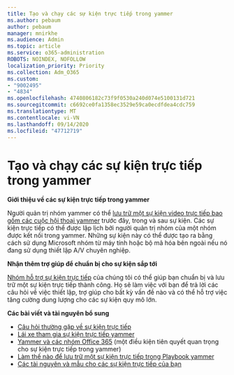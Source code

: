```yaml
---
title: Tạo và chạy các sự kiện trực tiếp trong yammer
ms.author: pebaum
author: pebaum
manager: mnirkhe
ms.audience: Admin
ms.topic: article
ms.service: o365-administration
ROBOTS: NOINDEX, NOFOLLOW
localization_priority: Priority
ms.collection: Adm_O365
ms.custom:
- "9002495"
- "4834"
ms.openlocfilehash: 4740806182c73f9f0530a240d074e5100131d721
ms.sourcegitcommit: c6692ce0fa1358ec3529e59ca0ecdfdea4cdc759
ms.translationtype: MT
ms.contentlocale: vi-VN
ms.lasthandoff: 09/14/2020
ms.locfileid: "47712719"
---
```

# <a name="create-and-run-live-events-in-yammer"></a>Tạo và chạy các sự kiện trực tiếp trong yammer

**Giới thiệu về các sự kiện trực tiếp trong yammer**

Người quản trị nhóm yammer có thể [lưu trữ một sự kiện video trực tiếp bao gồm các cuộc hội thoại yammer](https://docs.microsoft.com/yammer/manage-yammer-groups/yammer-live-events) trước đây, trong và sau sự kiện. Các sự kiện trực tiếp có thể được lập lịch bởi người quản trị nhóm của một nhóm được kết nối trong yammer. Những sự kiện này có thể được tạo ra bằng cách sử dụng Microsoft nhóm từ máy tính hoặc bộ mã hóa bên ngoài nếu nó đang sử dụng thiết lập A/V chuyên nghiệp.

**Nhận thêm trợ giúp để chuẩn bị cho sự kiện sắp tới**

[Nhóm hỗ trợ sự kiện trực tiếp](https://aka.ms/AA87gbh) của chúng tôi có thể giúp bạn chuẩn bị và lưu trữ một sự kiện trực tiếp thành công. Họ sẽ làm việc với bạn để trả lời các câu hỏi về việc thiết lập, trợ giúp cho bất kỳ vấn đề nào và có thể hỗ trợ việc tăng cường dung lượng cho các sự kiện quy mô lớn.

**Các bài viết và tài nguyên bổ sung**

- [Câu hỏi thường gặp về sự kiện trực tiếp](https://support.office.com/article/43bbd59d-a734-4c8f-923d-6a239d137d34)
- [Lái xe tham gia sự kiện trực tiếp yammer](https://support.office.com/article/drive-engagement-in-a-yammer-live-event-c0244ad8-6dcb-419c-add9-2e4a00543412?ui=en-US&rs=en-US&ad=US)
- [Yammer và các nhóm Office 365](https://docs.microsoft.com/yammer/manage-yammer-groups/yammer-and-office-365-groups) (một điều kiện tiên quyết quan trọng cho sự kiện trực tiếp trong yammer)
- [Làm thế nào để lưu trữ một sự kiện trực tiếp trong Playbook yammer](https://aka.ms/LiveEventsinYammerplaybook)
- [Các tài nguyên và mẫu cho các sự kiện trực tiếp của bạn](https://aka.ms/LiveEventYammerTemplates)
